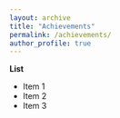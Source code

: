 ```yaml
---
layout: archive
title: "Achievements"
permalink: /achievements/
author_profile: true
---
```



**List**
* Item 1
* Item 2
* Item 3
